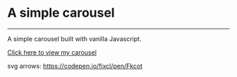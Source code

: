 # A simple carousel

---

A simple carousel built with vanilla Javascript.

[Click here to view my carousel](https://rohanvanwijk.github.io/carousel-simpel/)

svg arrows: https://codepen.io/fixcl/pen/Fkcot
